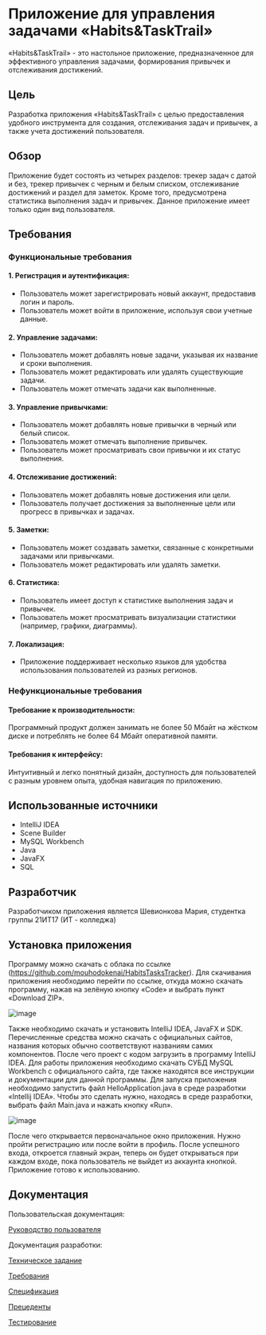 # Приложение для управления задачами «Habits&TaskTrail»
«Habits&TaskTrail» - это настольное приложение, предназначенное для эффективного управления задачами, формирования привычек и отслеживания достижений.
## Цель
Разработка приложения «Habits&TaskTrail» с целью предоставления удобного инструмента для создания, отслеживания задач и привычек, а также учета достижений пользователя.
## Обзор 
Приложение будет состоять из четырех разделов: трекер задач с датой и без, трекер привычек с черным и белым списком, отслеживание достижений и раздел для заметок. Кроме того, предусмотрена статистика выполнения задач и привычек. Данное приложение имеет только один вид пользователя.
## Требования 
### Функциональные требования
#### 1.	Регистрация и аутентификация: 
*	Пользователь может зарегистрировать новый аккаунт, предоставив логин и пароль. 
*	Пользователь может войти в приложение, используя свои учетные данные.
#### 2.	Управление задачами: 
*	Пользователь может добавлять новые задачи, указывая их название и сроки выполнения.
*	Пользователь может редактировать или удалять существующие задачи. 
*	Пользователь может отмечать задачи как выполненные.
#### 3.	Управление привычками: 
*	Пользователь может добавлять новые привычки в черный или белый список.
*	Пользователь может отмечать выполнение привычек.
*	Пользователь может просматривать свои привычки и их статус выполнения.
#### 4.	Отслеживание достижений: 
*	Пользователь может добавлять новые достижения или цели. 
*	Пользователь получает достижения за выполненные цели или прогресс в привычках и задачах.
#### 5.	Заметки: 
*	Пользователь может создавать заметки, связанные с конкретными задачами или привычками. 
*	Пользователь может редактировать или удалять заметки.
#### 6.	Статистика: 
*	Пользователь имеет доступ к статистике выполнения задач и привычек.
*	Пользователь может просматривать визуализации статистики (например, графики, диаграммы).
#### 7.	Локализация: 
*	Приложение поддерживает несколько языков для удобства использования пользователей из разных регионов.

### Нефункциональные требования
#### Требование к производительности:
Программный продукт должен занимать не более 50 Мбайт на жёстком диске и потреблять не более 64 Мбайт оперативной памяти.
#### Требования к интерфейсу:
Интуитивный и легко понятный дизайн, доступность для пользователей с разным уровнем опыта, удобная навигация по приложению.

## Использованные источники
* IntelliJ IDEA
* Scene Builder
* MySQL Workbench
* Java
* JavaFX
* SQL

## Разработчик
Разработчиком приложения является Шевионкова Мария, студентка группы 21ИТ17 (ИТ - колледжа)

## Установка приложения

Программу можно скачать с облака по ссылке (https://github.com/mouhodokenai/HabitsTasksTracker).
Для скачивания приложения необходимо перейти по ссылке, откуда можно скачать программу, нажав на зелёную кнопку «Code» и выбрать пункт «Download ZIP».

![image](https://github.com/mouhodokenai/HabitsTasksTracker/assets/122727409/bad09dfe-9445-4ea4-9a89-fb6565f97e3e)

Также необходимо скачать и установить IntelliJ IDEA, JavaFX и SDK. Перечисленные средства можно скачать с официальных сайтов, названия которых обычно соответствуют названиям самих компонентов. После чего проект с кодом загрузить в программу IntelliJ IDEA.
Для работы приложения необходимо скачать СУБД MySQL Workbench с официального сайта, где также находятся все инструкции и документации для данной программы.
Для запуска приложения необходимо запустить файл HelloApplication.java в среде разработки «Intellij IDEA». Чтобы это сделать нужно, находясь в среде разработки, выбрать файл Main.java и нажать кнопку «Run».

![image](https://github.com/mouhodokenai/HabitsTasksTracker/assets/122727409/d1611e3e-919a-4369-8dcc-acfaae8f68ef)

После чего открывается первоначальное окно приложения. Нужно пройти регистрацию или после войти в профиль. После успешного входа, откроется главный экран, теперь он будет открываться при каждом входе, пока пользователь не выйдет из аккаунта кнопкой. Приложение готово к использованию. 

## Документация
Пользовательская документация:

[Руководство пользователя](https://github.com/mouhodokenai/HabitsTasksTracker/wiki/6.-Руководство-пользователя)

Документация разработки:

[Техническое задание](https://github.com/mouhodokenai/HabitsTasksTracker/wiki/1.-ТЗ-для-приложения)

[Требования](https://github.com/mouhodokenai/HabitsTasksTracker/wiki/3.-Требования)

[Спецификация](https://github.com/mouhodokenai/HabitsTasksTracker/wiki/2.-Спецификация)

[Прецеденты](https://github.com/mouhodokenai/HabitsTasksTracker/wiki/4.-Таблицы-прецедентов)

[Тестирование](https://github.com/mouhodokenai/HabitsTasksTracker/wiki/5.-Тестирование)



